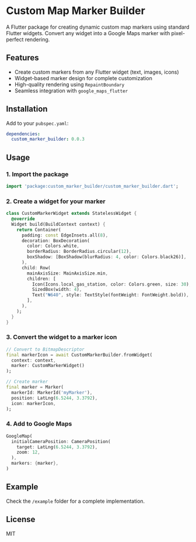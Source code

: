 # Custom Map Marker Builder

A Flutter package for creating dynamic custom map markers using standard Flutter widgets. Convert any widget into a Google Maps marker with pixel-perfect rendering.

## Features

- Create custom markers from any Flutter widget (text, images, icons)
- Widget-based marker design for complete customization
- High-quality rendering using `RepaintBoundary`
- Seamless integration with `google_maps_flutter`

## Installation

Add to your `pubspec.yaml`:

```yaml
dependencies:
  custom_marker_builder: 0.0.3
```

## Usage

### 1. Import the package

```dart
import 'package:custom_marker_builder/custom_marker_builder.dart';
```

### 2. Create a widget for your marker

```dart
class CustomMarkerWidget extends StatelessWidget {
  @override
  Widget build(BuildContext context) {
    return Container(
      padding: const EdgeInsets.all(8),
      decoration: BoxDecoration(
        color: Colors.white,
        borderRadius: BorderRadius.circular(12),
        boxShadow: [BoxShadow(blurRadius: 4, color: Colors.black26)],
      ),
      child: Row(
        mainAxisSize: MainAxisSize.min,
        children: [
          Icon(Icons.local_gas_station, color: Colors.green, size: 30),
          SizedBox(width: 4),
          Text("₦640", style: TextStyle(fontWeight: FontWeight.bold)),
        ],
      ),
    );
  }
}
```

### 3. Convert the widget to a marker icon

```dart
// Convert to BitmapDescriptor
final markerIcon = await CustomMarkerBuilder.fromWidget(
  context: context,
  marker: CustomMarkerWidget()
);

// Create marker
final marker = Marker(
  markerId: MarkerId('myMarker'),
  position: LatLng(6.5244, 3.3792),
  icon: markerIcon,
);
```

### 4. Add to Google Maps

```dart
GoogleMap(
  initialCameraPosition: CameraPosition(
    target: LatLng(6.5244, 3.3792),
    zoom: 12,
  ),
  markers: {marker},
)
```

## Example

Check the `/example` folder for a complete implementation.

## License

MIT
